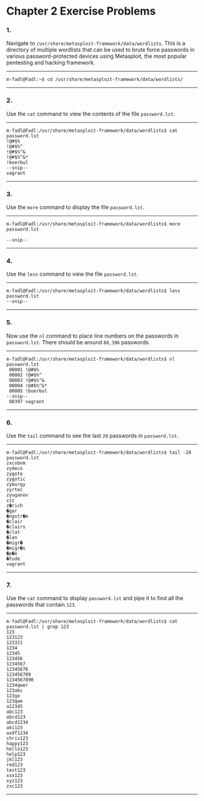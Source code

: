 # Chapter 2 Exercise Problems

### 1.

Navigate to `/usr/share/metasploit-framework/data/wordlists`. This is a directory of multiple wordlists that can be used to brute force passwords in various password-protected devices using Metasploit, the most popular pentesting and hacking framework.

---

```shell
m-fadl@Fadl:~$ cd /usr/share/metasploit-framework/data/wordlists/
```

---

### 2.

Use the `cat` command to view the contents of the file `password.lst`.

---

```shell
m-fadl@Fadl:/usr/share/metasploit-framework/data/wordlists$ cat password.lst
!@#$%
!@#$%^
!@#$%^&
!@#$%^&*
!boerbul
--snip--
vagrant
```

---

### 3.

Use the `more` command to display the file `password.lst`.

---

```shell
m-fadl@Fadl:/usr/share/metasploit-framework/data/wordlists$ more password.lst

--snip--
```

---

### 4.

Use the `less` command to view the file `password.lst`.

---

```shell
m-fadl@Fadl:/usr/share/metasploit-framework/data/wordlists$ less password.lst
--snip--
```

---

### 5.

Now use the `nl` command to place line numbers on the passwords in `password.lst`. There should be around `88,396` passwords.

---

```shell
m-fadl@Fadl:/usr/share/metasploit-framework/data/wordlists$ nl password.lst
 00001 !@#$%
 00002 !@#$%^
 00003 !@#$%^&
 00004 !@#$%^&*
 00005 !boerbul
--snip--
 88397 vagrant
```

---

### 6.

Use the `tail` command to see the last `20` passwords in `password.lst`.

---

```shell
m-fadl@Fadl:/usr/share/metasploit-framework/data/wordlists$ tail -20 password.lst
zxcvbnm
zydeco
zygote
zygotic
zymurgy
zyrtec
zyuganov
zzz
z�rich
�gar
�ngstr�m
�clair
�clairs
�clat
�lan
�migr�
�migr�s
�p�e
�tude
vagrant
```

---

### 7.

Use the `cat` command to display `password.lst` and pipe it to find all the passwords that contain `123`.

---

```shell
m-fadl@Fadl:/usr/share/metasploit-framework/data/wordlists$ cat password.lst | grep 123
123
123123
123321
1234
12345
123456
1234567
12345678
123456789
1234567890
1234qwer
123abc
123go
123qwe
a12345
abc123
abcd123
abcd1234
aki123
asdf1234
chris123
happy123
hello123
help123
jkl123
red123
test123
xxx123
xyz123
zxc123
```

---
